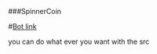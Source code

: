 ###SpinnerCoin 

#[Bot link](https://t.me/spinnercoin_bot/app?startapp=r_228951)

you can do what ever you want with the src
